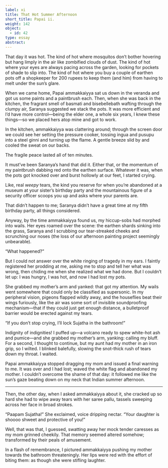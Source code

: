 ```yaml
---
label: xi
title: That Hot Summer Afternoon
short_title: Papai ii.
weight: 142
object:
  - id: 42
type: essay
abstract:
---
```


That day it was hot. The kind of hot where mosquitos don’t bother hovering but hang limply in the air like zombified clouds of dust. The kind of hot where your eyes are always pacing across the garden, looking for pockets of shade to slip into. The kind of hot where you buy a couple of earthen pots off a shopkeeper for 200 rupees to keep them (and him) from having to melt under the sun’s glare.

When we came home, Papai ammakkaiyya sat us down in the veranda and got us some paints and a paintbrush each. Then, when she was back in the kitchen, the fragrant smell of basmati and bisebellebath wafting through the clumpy air, Saranya suggested we stack the pots. It was more efficient and I’d have more control—being the elder one, a whole six years, I knew these things—so we placed hers atop mine and got to work.

In the kitchen, ammakkaiyya was clattering around; through the screen door we could see her setting the pressure cooker, tossing ingua and pusupu into a steel ginni and turning up the flame. A gentle breeze slid by and cooled the sweat on our backs.

The fragile peace lasted all of ten minutes.

It must’ve been Saranya’s hand that did it. Either that, or the momentum of my paintbrush dabbing red onto the earthen surface. Whatever it was, when the pots got knocked over and burst hollowly at our feet, I started crying.

Like, real *weepy* tears, the kind you reserve for when you’re abandoned at a museum at your sister’s birthday party and the mountainous figure of a security officer scoops you up and asks where your parents are.

That didn’t happen to me; Saranya didn’t have a great time at my fifth birthday party, all things considered.

Anyway, by the time ammakkaiyya found us, my hiccup-sobs had morphed into wails. Her eyes roamed over the scene: the earthen shards sinking into the grass, Saranya and I scrubbing our tear-streaked cheeks and scrunching our noses (the loss of our afternoon painting project seemingly unbearable).

“What happened?”

But I could not answer over the white ringing of tragedy in my ears. I faintly registered her prodding at me, asking me to stop and tell her what was wrong, then chiding me when she realized what we had done. But I couldn’t let up: I was hungry, I was hot, and now I had lost my pots.

She grabbed my mother’s arm and yanked: that got my attention. My wails went somewhere that could only be classified as supersonic. In my peripheral vision, pigeons flapped wildly away, and the houseflies beat their wings furiously, like the air was some sort of invisible soundproofing mechanism—that if they could just get enough distance, a bulletproof barrier would be erected against my tears.

“If you don’t stop crying, I’ll lock Sujatha in the bathroom!”

Indignity of indignities! I puffed up—a volcano ready to spew white-hot ash and pumice—and she grabbed my mother’s arm, yanking: calling my bluff. For a second, I thought to continue, but my aunt had my mother in an iron grip, so I wilted. I blinked balefully, slowing the snot-thick rush of tears down my throat. I waited.

Papai ammakkaiyya stopped dragging my mom and issued a final warning to me. It was over and I had lost; waved the white flag and abandoned my mother. I couldn’t overcome the shame of that day: it followed me like the sun’s gaze beating down on my neck that Indian summer afternoon.

***

Then, the other day, when I asked ammakkaiyya about it, she cracked up so hard she had to wipe away tears with her saree pallu, tassels sweeping across her face in broad strokes.

“Paapam Sujatha!” She exclaimed, voice dripping nectar. “Your daughter is shoooo shweet and protective of you!”

Well, that was that, I guessed, swatting away her mock tender caresses as my mom grinned cheekily. That memory seemed altered somehow; transformed by their peals of amusement.

In a flash of remembrance, I pictured ammakkaiyya pushing my mother towards the bathroom threateningly. Her lips were red with the effort of biting them: as though she were stifling laughter.
